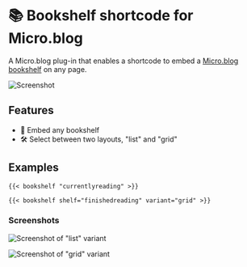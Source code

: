 # 📚 Bookshelf shortcode for Micro.blog

A Micro.blog plug-in that enables a shortcode to embed a [Micro.blog bookshelf](https://help.micro.blog/t/bookshelves/515) on any page.

![Screenshot](https://raw.githubusercontent.com/kottkrig/microdotblog-bookshelf-shortcode/main/docs/screenshot.webp)

## Features

- 📖 Embed any bookshelf
- 🛠️ Select between two layouts, "list" and "grid"

## Examples

```
{{< bookshelf "currentlyreading" >}}
```

```
{{< bookshelf shelf="finishedreading" variant="grid" >}}
```

### Screenshots

![Screenshot of "list" variant](https://raw.githubusercontent.com/kottkrig/microdotblog-bookshelf-shortcode/main/docs/screenshot-list.webp)

![Screenshot of "grid" variant](https://raw.githubusercontent.com/kottkrig/microdotblog-bookshelf-shortcode/main/docs/screenshot-grid.webp)
